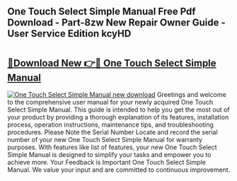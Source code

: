 ## One Touch Select Simple Manual Free Pdf Download - Part-8zw New Repair Owner Guide - User Service Edition kcyHD

# <h2><a href="http://cf24215.oget.top/?id=One+Touch+Select+Simple+Manual">🔗Download New 👉🔴 One Touch Select Simple Manual</a></h2>

[![One Touch Select Simple Manual new download](https://i.imgur.com/5g1atiW.png)](http://cf24215.oget.top/?id=One+Touch+Select+Simple+Manual)
Greetings and welcome to the comprehensive user manual for your newly acquired One Touch Select Simple Manual. This guide is intended to help you get the most out of your product by providing a thorough explanation of its features, installation process, operation instructions, maintenance tips, and troubleshooting procedures. Please Note the Serial Number Locate and record the serial number of your new One Touch Select Simple Manual for warranty purposes. With features like list of features, your new One Touch Select Simple Manual is designed to simplify your tasks and empower you to achieve more. Your Feedback is Important One Touch Select Simple Manual. We value your input and are committed to continuous improvement.
